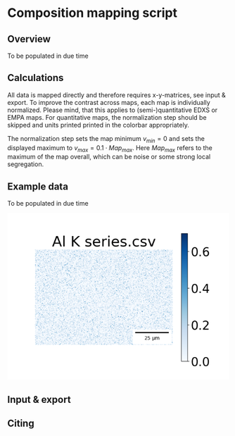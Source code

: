 # Composition mapping script
## Overview
To be populated in due time


## Calculations
All data is mapped directly and therefore requires x-y-matrices, see input & export.
To improve the contrast across maps, each map is individually normalized. Please mind, that this applies to (semi-)quantitative EDXS or EMPA maps.
For quantitative maps, the normalization step should be skipped and units printed printed in the colorbar appropriately.

The normalization step sets the map minimum $v_{min} = 0$ and sets the displayed maximum to $v_{max} = 0.1 \cdot Map_{max}$.
Here $Map_{max}$ refers to the maximum of the map overall, which can be noise or some strong local segregation.


## Example data
To be populated in due time

![Al composition map of example data (export).](https://github.com/FelixTheTBone/composition_mapping/blob/main/export/Al%20K%20series.png)


## Input & export


## Citing

